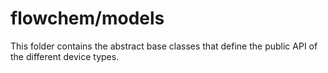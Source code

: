 # flowchem/models

This folder contains the abstract base classes that define the public API of the different device types.
